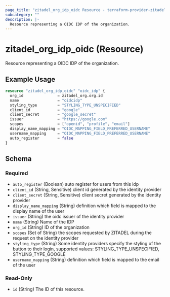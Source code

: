 ```yaml
---
page_title: "zitadel_org_idp_oidc Resource - terraform-provider-zitadel"
subcategory: ""
description: |-
  Resource representing a OIDC IDP of the organization.
---
```


# zitadel_org_idp_oidc (Resource)

Resource representing a OIDC IDP of the organization.

## Example Usage

```terraform
resource "zitadel_org_idp_oidc" "oidc_idp" {
  org_id               = zitadel_org.org.id
  name                 = "oidcidp"
  styling_type         = "STYLING_TYPE_UNSPECIFIED"
  client_id            = "google"
  client_secret        = "google_secret"
  issuer               = "https://google.com"
  scopes               = ["openid", "profile", "email"]
  display_name_mapping = "OIDC_MAPPING_FIELD_PREFERRED_USERNAME"
  username_mapping     = "OIDC_MAPPING_FIELD_PREFERRED_USERNAME"
  auto_register        = false
}
```

<!-- schema generated by tfplugindocs -->
## Schema

### Required

- `auto_register` (Boolean) auto register for users from this idp
- `client_id` (String, Sensitive) client id generated by the identity provider
- `client_secret` (String, Sensitive) client secret generated by the identity provider
- `display_name_mapping` (String) definition which field is mapped to the display name of the user
- `issuer` (String) the oidc issuer of the identity provider
- `name` (String) Name of the IDP
- `org_id` (String) ID of the organization
- `scopes` (Set of String) the scopes requested by ZITADEL during the request on the identity provider
- `styling_type` (String) Some identity providers specify the styling of the button to their login, supported values: STYLING_TYPE_UNSPECIFIED, STYLING_TYPE_GOOGLE
- `username_mapping` (String) definition which field is mapped to the email of the user

### Read-Only

- `id` (String) The ID of this resource.